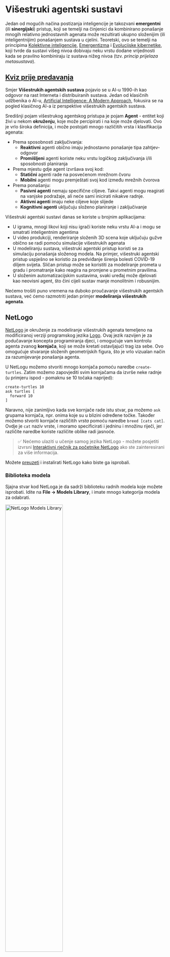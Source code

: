 <!--
CO_OP_TRANSLATOR_METADATA:
{
  "original_hash": "1ddf651d7681b4449f9d09ea3b17911e",
  "translation_date": "2025-08-25T23:25:21+00:00",
  "source_file": "lessons/6-Other/23-MultiagentSystems/README.md",
  "language_code": "hr"
}
-->
# Višestruki agentski sustavi

Jedan od mogućih načina postizanja inteligencije je takozvani **emergentni** (ili **sinergijski**) pristup, koji se temelji na činjenici da kombinirano ponašanje mnogih relativno jednostavnih agenata može rezultirati ukupno složenijim (ili inteligentnijim) ponašanjem sustava u cjelini. Teoretski, ovo se temelji na principima [Kolektivne inteligencije](https://en.wikipedia.org/wiki/Collective_intelligence), [Emergentizma](https://en.wikipedia.org/wiki/Global_brain) i [Evolucijske kibernetike](https://en.wikipedia.org/wiki/Global_brain), koji tvrde da sustavi višeg nivoa dobivaju neku vrstu dodane vrijednosti kada se pravilno kombiniraju iz sustava nižeg nivoa (tzv. *princip prijelaza metasustava*).

## [Kviz prije predavanja](https://red-field-0a6ddfd03.1.azurestaticapps.net/quiz/123)

Smjer **Višestrukih agentskih sustava** pojavio se u AI-u 1990-ih kao odgovor na rast Interneta i distribuiranih sustava. Jedan od klasičnih udžbenika o AI-u, [Artificial Intelligence: A Modern Approach](https://en.wikipedia.org/wiki/Artificial_Intelligence:_A_Modern_Approach), fokusira se na pogled klasičnog AI-a iz perspektive višestrukih agentskih sustava.

Središnji pojam višestrukog agentskog pristupa je pojam **Agent** - entitet koji živi u nekom **okruženju**, koje može percipirati i na koje može djelovati. Ovo je vrlo široka definicija, i može postojati mnogo različitih vrsta i klasifikacija agenata:

* Prema sposobnosti zaključivanja:
   - **Reaktivni** agenti obično imaju jednostavno ponašanje tipa zahtjev-odgovor
   - **Promišljeni** agenti koriste neku vrstu logičkog zaključivanja i/ili sposobnosti planiranja
* Prema mjestu gdje agent izvršava svoj kod:
   - **Statični** agenti rade na posvećenom mrežnom čvoru
   - **Mobilni** agenti mogu premještati svoj kod između mrežnih čvorova
* Prema ponašanju:
   - **Pasivni agenti** nemaju specifične ciljeve. Takvi agenti mogu reagirati na vanjske podražaje, ali neće sami inicirati nikakve radnje.
   - **Aktivni agenti** imaju neke ciljeve koje slijede
   - **Kognitivni agenti** uključuju složeno planiranje i zaključivanje

Višestruki agentski sustavi danas se koriste u brojnim aplikacijama:

* U igrama, mnogi likovi koji nisu igrači koriste neku vrstu AI-a i mogu se smatrati inteligentnim agentima
* U video produkciji, renderiranje složenih 3D scena koje uključuju gužve obično se radi pomoću simulacije višestrukih agenata
* U modeliranju sustava, višestruki agentski pristup koristi se za simulaciju ponašanja složenog modela. Na primjer, višestruki agentski pristup uspješno se koristio za predviđanje širenja bolesti COVID-19 diljem svijeta. Sličan pristup može se koristiti za modeliranje prometa u gradu i promatranje kako reagira na promjene u prometnim pravilima.
* U složenim automatizacijskim sustavima, svaki uređaj može djelovati kao neovisni agent, što čini cijeli sustav manje monolitnim i robusnijim.

Nećemo trošiti puno vremena na duboko proučavanje višestrukih agentskih sustava, već ćemo razmotriti jedan primjer **modeliranja višestrukih agenata**.

## NetLogo

[NetLogo](https://ccl.northwestern.edu/netlogo/) je okruženje za modeliranje višestrukih agenata temeljeno na modificiranoj verziji programskog jezika [Logo](https://en.wikipedia.org/wiki/Logo_(programming_language)). Ovaj jezik razvijen je za podučavanje koncepta programiranja djeci, i omogućuje vam kontrolu agenta zvanog **kornjača**, koji se može kretati ostavljajući trag iza sebe. Ovo omogućuje stvaranje složenih geometrijskih figura, što je vrlo vizualan način za razumijevanje ponašanja agenta.

U NetLogu možemo stvoriti mnogo kornjača pomoću naredbe `create-turtles`. Zatim možemo zapovjediti svim kornjačama da izvrše neke radnje (u primjeru ispod - pomaknu se 10 točaka naprijed):

```
create-turtles 10
ask turtles [
  forward 10
]
```

Naravno, nije zanimljivo kada sve kornjače rade istu stvar, pa možemo `ask` grupama kornjača, npr. onima koje su u blizini određene točke. Također možemo stvoriti kornjače različitih *vrsta* pomoću naredbe `breed [cats cat]`. Ovdje je `cat` naziv vrste, i moramo specificirati i jedninu i množinu riječi, jer različite naredbe koriste različite oblike radi jasnoće.

> ✅ Nećemo ulaziti u učenje samog jezika NetLogo - možete posjetiti izvrsni [Interaktivni rječnik za početnike NetLogo](https://ccl.northwestern.edu/netlogo/bind/) ako ste zainteresirani za više informacija.

Možete [preuzeti](https://ccl.northwestern.edu/netlogo/download.shtml) i instalirati NetLogo kako biste ga isprobali.

### Biblioteka modela

Sjajna stvar kod NetLoga je da sadrži biblioteku radnih modela koje možete isprobati. Idite na **File → Models Library**, i imate mnogo kategorija modela za odabrati.

<img alt="NetLogo Models Library" src="images/NetLogo-ModelLib.png" width="60%"/>

> Snimka zaslona biblioteke modela Dmitryja Soshnikova

Možete otvoriti jedan od modela, na primjer **Biology → Flocking**.

### Glavni principi

Nakon otvaranja modela, dolazite na glavni ekran NetLoga. Evo uzorka modela koji opisuje populaciju vukova i ovaca, uz ograničene resurse (trava).

![NetLogo Main Screen](../../../../../translated_images/NetLogo-Main.32653711ec1a01b3cab22ec0b148e64193d0b979b055285bef329d5e3d6958c5.hr.png)

> Snimka zaslona Dmitryja Soshnikova

Na ovom ekranu možete vidjeti:

* Sekciju **Interface** koja sadrži:
  - Glavno polje, gdje svi agenti žive
  - Različite kontrole: gumbe, klizače itd.
  - Grafove koje možete koristiti za prikaz parametara simulacije
* Karticu **Code** koja sadrži editor, gdje možete pisati NetLogo program

U većini slučajeva sučelje će imati gumb **Setup**, koji inicijalizira stanje simulacije, i gumb **Go** koji pokreće izvršavanje. Oni se obrađuju odgovarajućim handlerima u kodu koji izgledaju ovako:

```
to go [
...
]
```

Svijet NetLoga sastoji se od sljedećih objekata:

* **Agenti** (kornjače) koji se mogu kretati po polju i nešto raditi. Agentima zapovijedate pomoću sintakse `ask turtles [...]`, a kod u zagradama izvršavaju svi agenti u *načinu rada kornjače*.
* **Pločice** su kvadratna područja polja na kojima agenti žive. Možete se referirati na sve agente na istoj pločici, ili možete mijenjati boje pločica i neka druga svojstva. Također možete `ask patches` da nešto učine.
* **Promatrač** je jedinstveni agent koji kontrolira svijet. Svi handleri gumba izvršavaju se u *načinu rada promatrača*.

> ✅ Ljepota višestrukog agentskog okruženja je u tome što se kod koji se izvršava u načinu rada kornjače ili pločice istovremeno izvršava od strane svih agenata paralelno. Dakle, pisanjem malo koda i programiranjem ponašanja pojedinog agenta, možete stvoriti složeno ponašanje simulacijskog sustava u cjelini.

### Flocking

Kao primjer višestrukog agentskog ponašanja, razmotrimo **[Flocking](https://en.wikipedia.org/wiki/Flocking_(behavior))**. Flocking je složen uzorak koji je vrlo sličan načinu na koji jata ptica lete. Promatrajući njihov let možete pomisliti da slijede neku vrstu kolektivnog algoritma ili da posjeduju neku formu *kolektivne inteligencije*. Međutim, ovo složeno ponašanje nastaje kada svaki pojedini agent (u ovom slučaju, *ptica*) samo promatra neke druge agente na kratkoj udaljenosti od sebe i slijedi tri jednostavna pravila:

* **Poravnanje** - usmjerava se prema prosječnom smjeru susjednih agenata
* **Kohezija** - pokušava se usmjeriti prema prosječnom položaju susjeda (*dugoročna privlačnost*)
* **Razdvajanje** - kada se previše približi drugim pticama, pokušava se udaljiti (*kratkoročno odbijanje*)

Možete pokrenuti primjer flockinga i promatrati ponašanje. Također možete prilagoditi parametre, poput *stupnja razdvajanja* ili *raspona vidljivosti*, koji definira koliko daleko svaka ptica može vidjeti. Primijetite da ako smanjite raspon vidljivosti na 0, sve ptice postaju slijepe i flocking prestaje. Ako smanjite razdvajanje na 0, sve ptice se okupljaju u ravnu liniju.

> ✅ Prebacite se na karticu **Code** i pogledajte gdje su tri pravila flockinga (poravnanje, kohezija i razdvajanje) implementirana u kodu. Primijetite kako se referiramo samo na one agente koji su u vidokrugu.

### Ostali modeli za istraživanje

Postoji još nekoliko zanimljivih modela koje možete eksperimentirati:

* **Art → Fireworks** prikazuje kako se vatromet može smatrati kolektivnim ponašanjem pojedinih struja vatre
* **Social Science → Traffic Basic** i **Social Science → Traffic Grid** prikazuju model gradskog prometa u 1D i 2D mreži s ili bez semafora. Svaki automobil u simulaciji slijedi sljedeća pravila:
   - Ako je prostor ispred njega prazan - ubrzaj (do određenog maksimalnog brzine)
   - Ako vidi prepreku ispred - koči (i možete prilagoditi koliko daleko vozač može vidjeti)
* **Social Science → Party** prikazuje kako se ljudi grupiraju tijekom koktel zabave. Možete pronaći kombinaciju parametara koja vodi do najbržeg povećanja sreće grupe.

Kao što možete vidjeti iz ovih primjera, simulacije višestrukih agenata mogu biti vrlo koristan način za razumijevanje ponašanja složenog sustava koji se sastoji od pojedinaca koji slijede istu ili sličnu logiku. Također se može koristiti za kontrolu virtualnih agenata, poput [NPC-a](https://en.wikipedia.org/wiki/NPC) u računalnim igrama ili agenata u 3D animiranim svjetovima.

## Promišljeni agenti

Agenti opisani gore su vrlo jednostavni, reagirajući na promjene u okruženju koristeći neku vrstu algoritma. Kao takvi, oni su **reaktivni agenti**. Međutim, ponekad agenti mogu zaključivati i planirati svoje radnje, u kojem slučaju se nazivaju **promišljenim**.

Tipičan primjer bio bi osobni agent koji prima instrukciju od čovjeka da rezervira turistički aranžman. Pretpostavimo da na internetu postoji mnogo agenata koji mu mogu pomoći. Trebao bi kontaktirati druge agente kako bi vidio koji su letovi dostupni, koje su cijene hotela za različite datume i pokušati pregovarati o najboljoj cijeni. Kada je plan putovanja dovršen i potvrđen od strane vlasnika, može nastaviti s rezervacijom.

Da bi to učinili, agenti moraju **komunicirati**. Za uspješnu komunikaciju potrebni su im:

* Neki **standardni jezici za razmjenu znanja**, poput [Knowledge Interchange Format](https://en.wikipedia.org/wiki/Knowledge_Interchange_Format) (KIF) i [Knowledge Query and Manipulation Language](https://en.wikipedia.org/wiki/Knowledge_Query_and_Manipulation_Language) (KQML). Ti jezici su dizajnirani na temelju [Teorije govornog čina](https://en.wikipedia.org/wiki/Speech_act).
* Ti jezici također trebaju uključivati neke **protokole za pregovore**, temeljene na različitim **vrstama aukcija**.
* **Zajednička ontologija** koju koriste, kako bi se referirali na iste pojmove poznavajući njihovu semantiku
* Način za **otkrivanje** što različiti agenti mogu učiniti, također temeljen na nekoj vrsti ontologije

Promišljeni agenti su mnogo složeniji od reaktivnih, jer ne samo da reagiraju na promjene u okruženju, već također trebaju biti sposobni *inicirati* radnje. Jedna od predloženih arhitektura za promišljene agente je tzv. agent Vjerovanje-Želja-Namjera (BDI):

* **Vjerovanja** čine skup znanja o okruženju agenta. To može biti strukturirano kao baza znanja ili skup pravila koje agent može primijeniti na specifičnu situaciju u okruženju.
* **Želje** definiraju što agent želi učiniti, tj. njegove ciljeve. Na primjer, cilj osobnog asistenta agenta gore je rezervirati putovanje, a cilj agenta hotela je maksimizirati profit.
* **Namjere** su specifične radnje koje agent planira kako bi postigao svoje ciljeve. Radnje obično mijenjaju okruženje i uzrokuju komunikaciju s drugim agentima.

Postoje neke platforme dostupne za izgradnju višestrukih agentskih sustava, poput [JADE](https://jade.tilab.com/). [Ovaj rad](https://arxiv.org/ftp/arxiv/papers/2007/2007.08961.pdf) sadrži pregled višestrukih agentskih platformi, zajedno s kratkom poviješću višestrukih agentskih sustava i njihovim različitim scenarijima korištenja.

## Zaključak

Višestruki agentski sustavi mogu poprimiti vrlo različite oblike i koristiti se u mnogim različitim aplikacijama. 
Svi oni teže fokusiranju na jednostavnije ponašanje pojedinog agenta i postizanju složenijeg ponašanja cijelog sustava zbog **sinergijskog učinka**.

## 🚀 Izazov

Primijenite ovu lekciju u stvarnom svijetu i pokušajte konceptualizirati višestruki agentski sustav koji može riješiti problem. Što bi, na primjer, višestruki agentski sustav trebao učiniti kako bi optimizirao rutu školskog autobusa? Kako bi mogao funkcionirati u pekarnici?

## [Kviz nakon predavanja](https://red-field-0a6ddfd03.1.azurestaticapps.net/quiz/223)

## Pregled i samostalno učenje

Pregledajte upotrebu ove vrste sustava u industriji. Odaberite područje poput proizvodnje ili industrije videoigara i otkrijte kako se višestruki agentski sustavi mogu koristiti za rješavanje jedinstvenih problema.

## [Zadatak NetLogo](assignment.md)

**Odricanje od odgovornosti**:  
Ovaj dokument je preveden pomoću AI usluge za prevođenje [Co-op Translator](https://github.com/Azure/co-op-translator). Iako nastojimo osigurati točnost, imajte na umu da automatski prijevodi mogu sadržavati pogreške ili netočnosti. Izvorni dokument na izvornom jeziku treba smatrati autoritativnim izvorom. Za ključne informacije preporučuje se profesionalni prijevod od strane čovjeka. Ne preuzimamo odgovornost za nesporazume ili pogrešna tumačenja koja mogu proizaći iz korištenja ovog prijevoda.